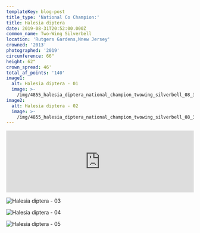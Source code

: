 ```yaml
---
templateKey: blog-post
title_type: 'National Co Champion:'
title: Halesia diptera
date: 2019-08-31T20:52:00.000Z
common_name: Two-Wing Silverbell
location: 'Rutgers Gardens,Nnew Jersey'
crowned: '2013'
photographed: '2019'
circumference: 66"
height: 62"
crown_spread: 46'
total_af_points: '140'
image1:
  alt: Halesia diptera - 01
  image: >-
    /img/4855_halesia_diptera_national_champion_twowing_silverbell_08_31_2019_american_forests_brian_kelley_base.jpg
image2:
  alt: Halesia diptera - 02
  image: >-
    /img/4855_halesia_diptera_national_champion_twowing_silverbell_08_31_2019_american_forests_brian_kelley_leaf_seeds.jpg
---
```

<iframe width="100%" height="166" scrolling="no" frameborder="no" allow="autoplay" src="https://w.soundcloud.com/player/?url=https%3A//api.soundcloud.com/tracks/742998412&color=%23ff5500&auto_play=false&hide_related=false&show_comments=true&show_user=true&show_reposts=false&show_teaser=true"></iframe>

![Halesia diptera - 03](/img/4855_halesia_diptera_national_champion_twowing_silverbell_08_31_2019_american_forests_brian_kelley_leaf_front.jpg)

![Halesia diptera - 04](/img/4855_halesia_diptera_national_champion_twowing_silverbell_08_31_2019_american_forests_brian_kelley_leaf_backside.jpg)

![Halesia diptera - 05](/img/4855_halesia_diptera_national_champion_twowing_silverbell_08_31_2019_american_forests_brian_kelley_scale.jpg)
